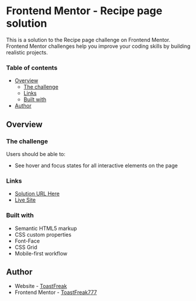 # Frontend Mentor - Recipe page solution

This is a solution to the Recipe page challenge on Frontend Mentor. Frontend Mentor challenges help you improve your coding skills by building realistic projects.

### Table of contents

- [Overview](#overview)
  - [The challenge](#the-challenge)
  - [Links](#links)
  - [Built with](#built-with)
- [Author](#author)

## Overview

### The challenge

Users should be able to:

- See hover and focus states for all interactive elements on the page

### Links

- [Solution URL Here](https://github.com/ToastFreak777/Frontend-Mentor/tree/social-links-profile-main?tab=readme-ov-file)
- [Live Site](https://toastfreak777.github.io/Frontend-Mentor/social-links-profile-main/)

### Built with

- Semantic HTML5 markup
- CSS custom properties
- Font-Face
- CSS Grid
- Mobile-first workflow

## Author

- Website - [ToastFreak](https://github.com/ToastFreak777)
- Frontend Mentor - [ToastFreak777](https://www.frontendmentor.io/profile/ToastFreak777)
